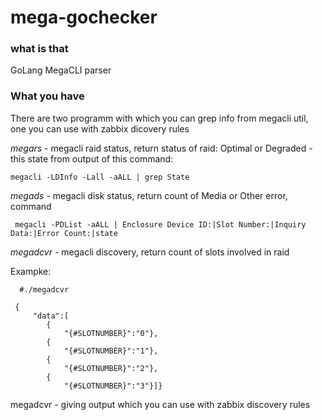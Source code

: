 mega-gochecker
====

### what is that

GoLang  MegaCLI parser 

### What you have

There are two programm with which you can grep info from megacli util, one you can use with zabbix dicovery rules

*megars* - megacli raid status, return status of raid: Optimal or Degraded  - this state from output of this command:

`megacli -LDInfo -Lall -aALL | grep State`

 *megads* - megacli disk status, return count of Media or Other error, command
 
` megacli -PDList -aALL | Enclosure Device ID:|Slot Number:|Inquiry Data:|Error Count:|state`

*megadcvr* - megacli discovery, return count of slots involved in raid

Exampke:

      #./megadcvr

     { 
	     "data":[
		    {
		    	"{#SLOTNUMBER}":"0"},
		    {
		    	"{#SLOTNUMBER}":"1"},
	    	{
		    	"{#SLOTNUMBER}":"2"},
	    	{
		    	"{#SLOTNUMBER}":"3"}]}

megadcvr - giving output which you can use with zabbix discovery rules

